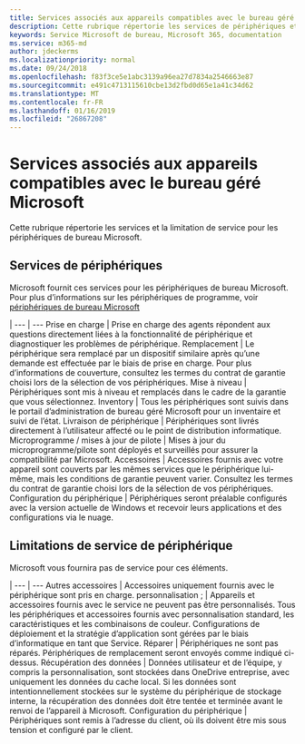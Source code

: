 ```yaml
---
title: Services associés aux appareils compatibles avec le bureau géré Microsoft
description: Cette rubrique répertorie les services de périphériques et de limitation pour ordinateur de bureau Microsoft.
keywords: Service Microsoft de bureau, Microsoft 365, documentation
ms.service: m365-md
author: jdeckerms
ms.localizationpriority: normal
ms.date: 09/24/2018
ms.openlocfilehash: f83f3ce5e1abc3139a96ea27d7834a2546663e87
ms.sourcegitcommit: e491c4713115610cbe13d2fbd0d65e1a41c34d62
ms.translationtype: MT
ms.contentlocale: fr-FR
ms.lasthandoff: 01/16/2019
ms.locfileid: "26867208"
---
```

# <a name="microsoft-managed-desktop-device-services"></a>Services associés aux appareils compatibles avec le bureau géré Microsoft

Cette rubrique répertorie les services et la limitation de service pour les périphériques de bureau Microsoft.

## <a name="device-services"></a>Services de périphériques

Microsoft fournit ces services pour les périphériques de bureau Microsoft. Pour plus d’informations sur les périphériques de programme, voir [périphériques de bureau Microsoft](device-list.md)

 | 
 --- | ---
Prise en charge | Prise en charge des agents répondent aux questions directement liées à la fonctionnalité de périphérique et diagnostiquer les problèmes de périphérique.
Remplacement | Le périphérique sera remplacé par un dispositif similaire après qu’une demande est effectuée par le biais de prise en charge. Pour plus d’informations de couverture, consultez les termes du contrat de garantie choisi lors de la sélection de vos périphériques.
Mise à niveau | Périphériques sont mis à niveau et remplacés dans le cadre de la garantie que vous sélectionnez.
Inventory | Tous les périphériques sont suivis dans le portail d’administration de bureau géré Microsoft pour un inventaire et suivi de l’état.
Livraison de périphérique |   Périphériques sont livrés directement à l’utilisateur affecté ou le point de distribution informatique.
Microprogramme / mises à jour de pilote | Mises à jour du microprogramme/pilote sont déployés et surveillés pour assurer la compatibilité par Microsoft. 
Accessoires | Accessoires fournis avec votre appareil sont couverts par les mêmes services que le périphérique lui-même, mais les conditions de garantie peuvent varier. Consultez les termes du contrat de garantie choisi lors de la sélection de vos périphériques. 
Configuration du périphérique    | Périphériques seront préalable configurés avec la version actuelle de Windows et recevoir leurs applications et des configurations via le nuage. 

## <a name="device-service-limitations"></a>Limitations de service de périphérique

Microsoft vous fournira pas de service pour ces éléments.

 | 
 --- | ---
Autres accessoires | Accessoires uniquement fournis avec le périphérique sont pris en charge.
personnalisation ; | Appareils et accessoires fournis avec le service ne peuvent pas être personnalisés. Tous les périphériques et accessoires fournis avec personnalisation standard, les caractéristiques et les combinaisons de couleur. Configurations de déploiement et la stratégie d’application sont gérées par le biais d’informatique en tant que Service.
Réparer | Périphériques ne sont pas réparés. Périphériques de remplacement seront envoyés comme indiqué ci-dessus.
Récupération des données | Données utilisateur et de l’équipe, y compris la personnalisation, sont stockées dans OneDrive entreprise, avec uniquement les données du cache local. Si les données sont intentionnellement stockées sur le système du périphérique de stockage interne, la récupération des données doit être tentée et terminée avant le renvoi de l’appareil à Microsoft.
Configuration du périphérique | Périphériques sont remis à l’adresse du client, où ils doivent être mis sous tension et configuré par le client.

